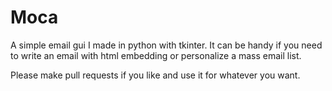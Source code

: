 # Moca
A simple email gui I made in python with tkinter. It can be handy if you need to write an email with html embedding or personalize a mass email list.

Please make pull requests if you like and use it for whatever you want.
